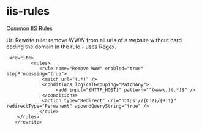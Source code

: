 # iis-rules

Common IIS Rules

Url Rewrite rule: remove WWW from all urls of a website without hard coding the domain in the rule - uses Regex.

```
 <rewrite>       
         <rules>
            <rule name="Remove WWW" enabled="true" stopProcessing="true">
             <match url="(.*)" />
             <conditions logicalGrouping="MatchAny">
                  <add input="{HTTP_HOST}" pattern="^(www\.)(.*)$" />
             </conditions>
             <action type="Redirect" url="https://{C:2}/{R:1}" redirectType="Permanent" appendQueryString="true" />
            </rule>
	</rules>
   </rewrite>
 ```
        
